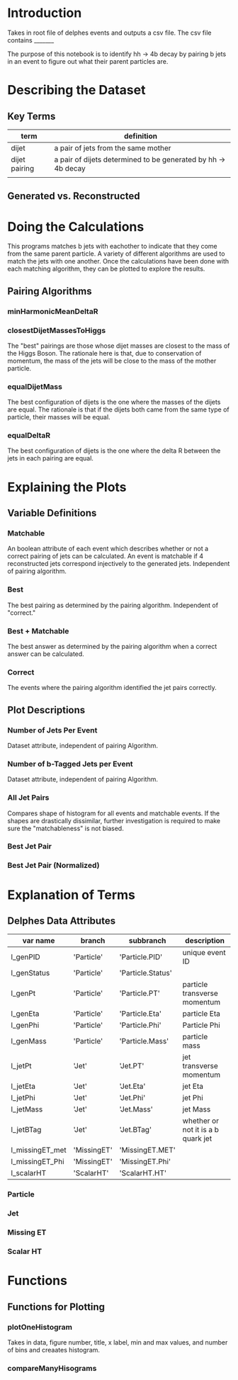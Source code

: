 # Introduction
Takes in root file of delphes events and outputs a csv file. The csv file contains _______

The purpose of this notebook is to identify hh &rarr; 4b decay by pairing b jets in an event to figure out what their parent particles are. 

# Describing the Dataset
## Key Terms
| term  	| definition                          	|
|-------	|-------------------------------------	|
| dijet 	| a pair of jets from the same mother 	|
| dijet pairing   	|  a pair of dijets determined to be generated by hh &rarr; 4b decay |
|       	|                                     	|
## Generated vs. Reconstructed
# Doing the Calculations
This programs matches b jets with eachother to indicate that they come from the same parent particle. A variety of different algorithms are used to match the jets with one another. Once the calculations have been done with each matching algorithm, they can be plotted to explore the results. 

## Pairing Algorithms
### minHarmonicMeanDeltaR
### closestDijetMassesToHiggs
The "best" pairings are those whose dijet masses are closest to the mass of the Higgs Boson. The rationale here is that, due to conservation of momentum, the mass of the jets will be close to the mass of the mother particle.
### equalDijetMass
The best configuration of dijets is the one where the masses of the dijets are equal. The rationale is that if the dijets both came from the same type of particle, their masses will be equal.
### equalDeltaR
The best configuration of dijets is the one where the delta R between the jets in each pairing are equal. 
# Explaining the Plots

## Variable Definitions
### Matchable
An boolean attribute of each event which describes whether or not a correct pairing of jets can be calculated. An event is matchable if 4 reconstructed jets correspond injectively to the generated jets. Independent of pairing algorithm. 
### Best
The best pairing as determined by the pairing algorithm. Independent of "correct." 
### Best + Matchable
The best answer as determined by the pairing algorithm when a correct answer can be calculated.
### Correct
The events where the pairing algorithm identified the jet pairs correctly.

## Plot Descriptions
### Number of Jets Per Event
Dataset attribute, independent of pairing Algorithm. 
### Number of b-Tagged Jets per Event
Dataset attribute, independent of pairing Algorithm. 
### All Jet Pairs 
Compares shape of histogram for all events and matchable events. If the shapes are drastically dissimilar, further investigation is required to make sure the "matchableness" is not biased. 
### Best Jet Pair 
### Best Jet Pair (Normalized)


# Explanation of Terms
## Delphes Data Attributes
| var name        	| branch      	| subbranch         	| description                  	|
|-----------------	|-------------	|-------------------	|------------------------------	|
| l_genPID        	| 'Particle'  	| 'Particle.PID'    	| unique event ID              	|
| l_genStatus     	| 'Particle'  	| 'Particle.Status' 	|                              	|
| l_genPt         	| 'Particle'  	| 'Particle<span></span>.PT'     	| particle transverse momentum 	|
| l_genEta        	| 'Particle'  	| 'Particle.Eta'    	| particle Eta                 	|
| l_genPhi        	| 'Particle'  	| 'Particle.Phi'    	| Particle Phi                          	|
| l_genMass       	| 'Particle'  	| 'Particle.Mass'   	| particle mass                	|
| l_jetPt         	| 'Jet'       	| 'Jet.<span></span>PT'          	| jet transverse momentum      	|
| l_jetEta        	| 'Jet'       	| 'Jet.Eta'         	| jet Eta                      	|
| l_jetPhi        	| 'Jet'       	| 'Jet.Phi'         	| jet Phi                      	|
| l_jetMass       	| 'Jet'       	| 'Jet.Mass'        	| jet Mass                     	|
| l_jetBTag       	| 'Jet'       	| 'Jet.BTag'        	| whether or not it is a b quark jet 	|
| l_missingET_met 	| 'MissingET' 	| 'MissingET.MET'   	|                              	|
| l_missingET_Phi 	| 'MissingET' 	| 'MissingET.Phi'   	|                              	|
| l_scalarHT      	| 'ScalarHT'  	| 'ScalarHT.<span></span>HT'     	|                              	|

### Particle

### Jet

### Missing ET

### Scalar HT

# Functions 
## Functions for Plotting
### plotOneHistogram
Takes in data, figure number, title, x label, min and max values, and number of
bins and creaates histogram.
### compareManyHisograms




